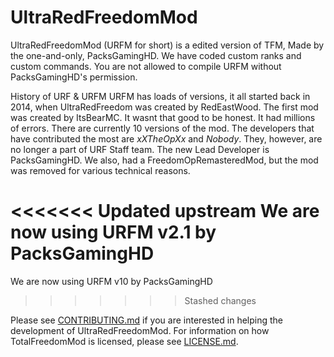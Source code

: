 # UltraRedFreedomMod #

UltraRedFreedomMod (URFM for short) is a edited version of TFM, Made by the one-and-only, PacksGamingHD. We have coded custom ranks and custom commands. You are not allowed to compile URFM without PacksGamingHD's permission. 

History of URF & URFM
URFM has loads of versions, it all started back in 2014, when UltraRedFreedom was created by RedEastWood. The first mod was created by ItsBearMC. It wasnt that good to be honest. It had millions of errors. There are currently 10 versions of the mod. The developers that have contributed the most are _xXTheOpXx_ and _Nobody_. They, however, are no longer a part of URF Staff team. The new Lead Developer is PacksGamingHD. We also, had a FreedomOpRemasteredMod, but the mod was removed for various technical reasons.

<<<<<<< Updated upstream
We are now using URFM v2.1 by PacksGamingHD
=======
We are now using URFM v10 by PacksGamingHD
>>>>>>> Stashed changes

Please see [CONTRIBUTING.md](CONTRIBUTING.md) if you are interested in helping the development of UltraRedFreedomMod. For information on how TotalFreedomMod is licensed, please see [LICENSE.md](LICENSE.md).
